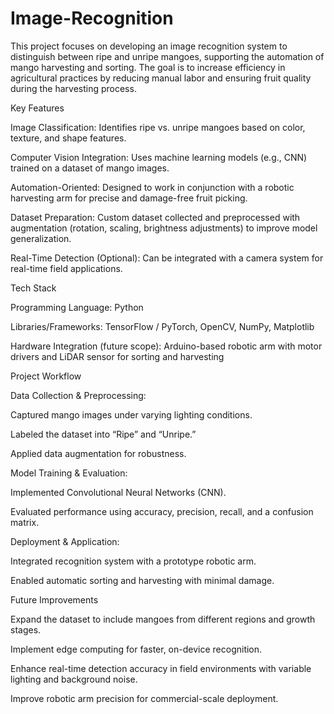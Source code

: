 # Image-Recognition
This project focuses on developing an image recognition system to distinguish between ripe and unripe mangoes, supporting the automation of mango harvesting and sorting. The goal is to increase efficiency in agricultural practices by reducing manual labor and ensuring fruit quality during the harvesting process.

Key Features

Image Classification: Identifies ripe vs. unripe mangoes based on color, texture, and shape features.

Computer Vision Integration: Uses machine learning models (e.g., CNN) trained on a dataset of mango images.

Automation-Oriented: Designed to work in conjunction with a robotic harvesting arm for precise and damage-free fruit picking.

Dataset Preparation: Custom dataset collected and preprocessed with augmentation (rotation, scaling, brightness adjustments) to improve model generalization.

Real-Time Detection (Optional): Can be integrated with a camera system for real-time field applications.

Tech Stack

Programming Language: Python

Libraries/Frameworks: TensorFlow / PyTorch, OpenCV, NumPy, Matplotlib

Hardware Integration (future scope): Arduino-based robotic arm with motor drivers and LiDAR sensor for sorting and harvesting

Project Workflow

Data Collection & Preprocessing:

Captured mango images under varying lighting conditions.

Labeled the dataset into “Ripe” and “Unripe.”

Applied data augmentation for robustness.

Model Training & Evaluation:

Implemented Convolutional Neural Networks (CNN).

Evaluated performance using accuracy, precision, recall, and a confusion matrix.

Deployment & Application:

Integrated recognition system with a prototype robotic arm.

Enabled automatic sorting and harvesting with minimal damage.

Future Improvements

Expand the dataset to include mangoes from different regions and growth stages.

Implement edge computing for faster, on-device recognition.

Enhance real-time detection accuracy in field environments with variable lighting and background noise.

Improve robotic arm precision for commercial-scale deployment.
